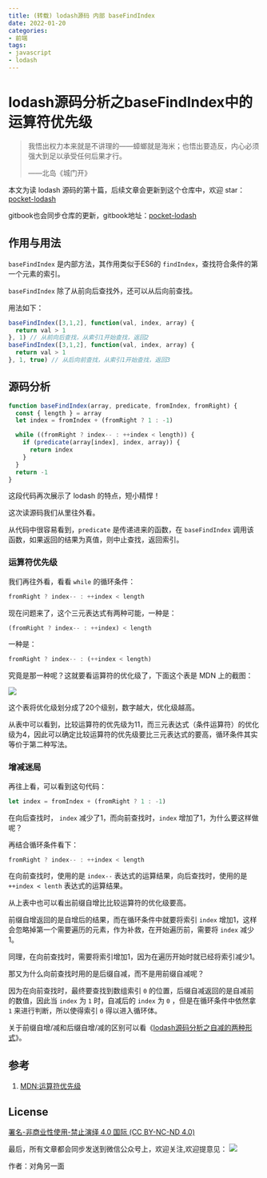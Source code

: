 ```yaml
---
title: (转载) lodash源码 内部 baseFindIndex
date: 2022-01-20
categories:
- 前端
tags:
- javascript
- lodash
---
```

# lodash源码分析之baseFindIndex中的运算符优先级

> 我悟出权力本来就是不讲理的——蟑螂就是海米；也悟出要造反，内心必须强大到足以承受任何后果才行。
>
> ——北岛《城门开》

本文为读 lodash 源码的第十篇，后续文章会更新到这个仓库中，欢迎 star：[pocket-lodash](https://github.com/yeyuqiudeng/pocket-lodash)

gitbook也会同步仓库的更新，gitbook地址：[pocket-lodash](https://www.gitbook.com/book/yeyuqiudeng/pocket-lodash/details)

## 作用与用法

`baseFindIndex` 是内部方法，其作用类似于ES6的 `findIndex`，查找符合条件的第一个元素的索引。

`baseFindIndex` 除了从前向后查找外，还可以从后向前查找。

用法如下：

```javascript
baseFindIndex([3,1,2], function(val, index, array) {
  return val > 1
}, 1) // 从前向后查找，从索引1开始查找，返回2
baseFindIndex([3,1,2], function(val, index, array) {
  return val > 1
}, 1, true) // 从后向前查找，从索引1开始查找，返回3
```

## 源码分析

```javascript
function baseFindIndex(array, predicate, fromIndex, fromRight) {
  const { length } = array
  let index = fromIndex + (fromRight ? 1 : -1)

  while ((fromRight ? index-- : ++index < length)) {
    if (predicate(array[index], index, array)) {
      return index
    }
  }
  return -1
}
```

这段代码再次展示了 lodash 的特点，短小精悍！

这次读源码我们从里往外看。

从代码中很容易看到，`predicate` 是传递进来的函数，在 `baseFindIndex` 调用该函数，如果返回的结果为真值，则中止查找，返回索引。

### 运算符优先级

我们再往外看，看看 `while` 的循环条件：

```javascript
fromRight ? index-- : ++index < length
```

现在问题来了，这个三元表达式有两种可能，一种是：

```javascript
(fromRight ? index-- : ++index) < length
```

一种是：

```javascript
fromRight ? index-- : (++index < length)
```

究竟是那一种呢？这就要看运算符的优化级了，下面这个表是 MDN 上的截图：

![](../images/baseFindIndex.png)

这个表将优化级划分成了20个级别，数字越大，优化级越高。

从表中可以看到，比较运算符的优先级为11，而三元表达式（条件运算符）的优化级为4，因此可以确定比较运算符的优先级要比三元表达式的要高，循环条件其实等价于第二种写法。

### 增减迷局

再往上看，可以看到这句代码：

```javascript
let index = fromIndex + (fromRight ? 1 : -1)
```

在向后查找时， `index` 减少了1，而向前查找时，`index` 增加了1，为什么要这样做呢？

再结合循环条件看下：

```javascript
fromRight ? index-- : ++index < length
```

在向前查找时，使用的是 `index--` 表达式的运算结果，向后查找时，使用的是 `++index < lenth` 表达式的运算结果。

从上表中也可以看出前缀自增比比较运算符的优化级要高。

前缀自增返回的是自增后的结果，而在循环条件中就要将索引 `index` 增加1，这样会忽略掉第一个需要遍历的元素，作为补救，在开始遍历前，需要将 `index` 减少1。

同理，在向前查找时，需要将索引增加1，因为在遍历开始时就已经将索引减少1。

那又为什么向前查找时用的是后缀自减，而不是用前缀自减呢？

因为在向前查找时，最终要查找到数组索引 `0` 的位置，后缀自减返回的是自减前的数值，因此当 `index` 为 `1` 时，自减后的 `index` 为 `0` ，但是在循环条件中依然拿 `1` 来进行判断，所以使得索引 `0` 得以进入循环体。

关于前缀自增/减和后缀自增/减的区别可以看《[lodash源码分析之自减的两种形式](./assocIndexOf.md)》。

## 参考

1. [MDN:运算符优先级](https://developer.mozilla.org/zh-CN/docs/Web/JavaScript/Reference/Operators/Operator_Precedence)

## License

[署名-非商业性使用-禁止演绎 4.0 国际 (CC BY-NC-ND 4.0)](http://creativecommons.org/licenses/by-nc-nd/4.0/)

最后，所有文章都会同步发送到微信公众号上，欢迎关注,欢迎提意见：  ![](https://raw.githubusercontent.com/yeyuqiudeng/resource/master/images/qrcode_front-end-article.jpg) 

作者：对角另一面